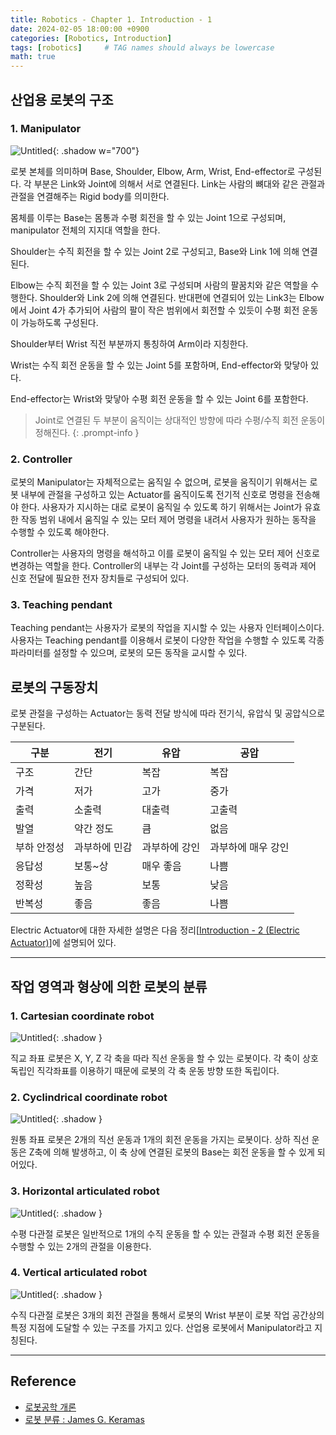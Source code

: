 ```yaml
---
title: Robotics - Chapter 1. Introduction - 1
date: 2024-02-05 18:00:00 +0900
categories: [Robotics, Introduction]
tags: [robotics]     # TAG names should always be lowercase
math: true
---
```




## **산업용 로봇의 구조**

### **1. Manipulator**

![Untitled](/assets/img/robotics1-0.png){: .shadow w="700"}

로봇 본체를 의미하며 Base, Shoulder, Elbow, Arm, Wrist, End-effector로 구성된다. 각 부분은 Link와 Joint에 의해서 서로 연결된다. Link는 사람의 뼈대와 같은 관절과 관절을 연결해주는 Rigid body를 의미한다. 

몸체를 이루는 Base는 몸통과 수평 회전을 할 수 있는 Joint 1으로 구성되며, manipulator 전체의 지지대 역할을 한다.

Shoulder는 수직 회전을 할 수 있는 Joint 2로 구성되고, Base와 Link 1에 의해 연결된다.

Elbow는 수직 회전을 할 수 있는 Joint 3로 구성되며 사람의 팔꿈치와 같은 역할을 수행한다. Shoulder와 Link 2에 의해 연결된다. 반대편에 연결되어 있는 Link3는 Elbow에서 Joint 4가 추가되어 사람의 팔이 작은 범위에서 회전할 수 있듯이 수평 회전 운동이 가능하도록 구성된다.

Shoulder부터 Wrist 직전 부분까지 통칭하여 Arm이라 지칭한다.

Wrist는 수직 회전 운동을 할 수 있는 Joint 5를 포함하며, End-effector와 맞닿아 있다.

End-effector는 Wrist와 맞닿아 수평 회전 운동을 할 수 있는 Joint 6를 포함한다.

>  Joint로 연결된 두 부분이 움직이는 상대적인 방향에 따라 수평/수직 회전 운동이 정해진다.
{: .prompt-info }

### **2. Controller**

로봇의 Manipulator는 자체적으로는 움직일 수 없으며, 로봇을 움직이기 위해서는 로봇 내부에 관절을 구성하고 있는 Actuator를 움직이도록 전기적 신호로 명령을 전송해야 한다. 사용자가 지시하는 대로 로봇이 움직일 수 있도록 하기 위해서는 Joint가 유효한 작동 범위 내에서 움직일 수 있는 모터 제어 명령을 내려서 사용자가 원하는 동작을 수행할 수 있도록 해야한다.

Controller는 사용자의 명령을 해석하고 이를 로봇이 움직일 수 있는 모터 제어 신호로 변경하는 역할을 한다. Controller의 내부는 각 Joint를 구성하는 모터의 동력과 제어 신호 전달에 필요한 전자 장치들로 구성되어 있다.

### **3. Teaching pendant**

Teaching pendant는 사용자가 로봇의 작업을 지시할 수 있는 사용자 인터페이스이다. 사용자는 Teaching pendant를 이용해서 로봇이 다양한 작업을 수행할 수 있도록 각종 파라미터를 설정할 수 있으며, 로봇의 모든 동작을 교시할 수 있다.

## **로봇의 구동장치**

로봇 관절을 구성하는 Actuator는 동력 전달 방식에 따라 전기식, 유압식 및 공압식으로 구분된다.

| 구분        | 전기          | 유압          | 공압               |
| ----------- | ------------- | ------------- | ------------------ |
| 구조        | 간단          | 복잡          | 복잡               |
| 가격        | 저가          | 고가          | 중가               |
| 출력        | 소출력        | 대출력        | 고출력             |
| 발열        | 약간 정도     | 큼            | 없음               |
| 부하 안정성 | 과부하에 민감 | 과부하에 강인 | 과부하에 매우 강인 |
| 응답성      | 보통~상       | 매우 좋음     | 나쁨               |
| 정확성      | 높음          | 보통          | 낮음               |
| 반복성      | 좋음          | 좋음          | 나쁨               |

Electric Actuator에 대한 자세한 설명은 다음 정리[[Introduction - 2 (Electric Actuator)](../robotics-1.1)]에 설명되어 있다.


---



## **작업 영역과 형상에 의한 로봇의 분류**

### **1. Cartesian coordinate robot**

![Untitled](/assets/img/robotics1-21.png){: .shadow }

직교 좌표 로봇은 X, Y, Z 각 축을 따라 직선 운동을 할 수 있는 로봇이다. 각 축이 상호 독립인 직각좌표를 이용하기 때문에 로봇의 각 축 운동 방향 또한 독립이다.

### **2. Cyclindrical coordinate robot**

![Untitled](/assets/img/robotics1-22.png){: .shadow }

원통 좌표 로봇은 2개의 직선 운동과 1개의 회전 운동을 가지는 로봇이다. 상하 직선 운동은 Z축에 의해 발생하고, 이 축 상에 연결된 로봇의 Base는 회전 운동을 할 수 있게 되어있다.

### **3. Horizontal articulated robot**

![Untitled](/assets/img/robotics1-23.png){: .shadow }

수평 다관절 로봇은 일반적으로 1개의 수직 운동을 할 수 있는 관절과 수평 회전 운동을 수행할 수 있는 2개의 관절을 이용한다.

### **4. Vertical articulated robot**

![Untitled](/assets/img/robotics1-24.png){: .shadow }

수직 다관절 로봇은 3개의 회전 관절을 통해서 로봇의 Wrist 부분이 로봇 작업 공간상의 특정 지점에 도달할 수 있는 구조를 가지고 있다. 산업용 로봇에서 Manipulator라고 지칭된다.

---



## **Reference**

- [로봇공학 개론](https://product.kyobobook.co.kr/detail/S000201140458)
- [로봇 분류 : James G. Keramas](http://www.aistudy.co.kr/robot/class_keramas.htm)
